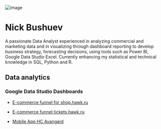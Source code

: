 ![image](https://scontent-hel3-1.xx.fbcdn.net/v/t31.18172-8/1529934_777081952305343_1294523418_o.jpg?_nc_cat=100&ccb=1-5&_nc_sid=e3f864&_nc_ohc=VLFEnOMo3mkAX8CjuYy&_nc_ht=scontent-hel3-1.xx&oh=d553b416ee62e7f42f3c7cca90568ebe&oe=617E2913)
# Nick Bushuev 
A passionate Data Analyst experienced in analyzing commercial and marketing data and in visualizing through dashboard reporting to develop business strategy, forecasting decisions, using tools such as Power BI, Google Data Studio Excel. Currently enhancing my statistical and technical knowledge in SQL, Python and R.

## Data analytics


### Google Data Studio Dashboards

- [E-commerce funnel for shop.hawk.ru](https://datastudio.google.com/embed/reporting/f3626efb-93d3-4cd2-8ad4-82f49151fe44/page/KgmVB)

- [E-commerce funnel tickets.hawk.ru](https://datastudio.google.com/embed/reporting/77840c08-10d7-4def-826f-06db78b94cf5/page/wmQhB)

- [Mobile App HC Avangard](https://datastudio.google.com/reporting/5e872594-dce7-41ce-b172-5d7336f12aa8)
